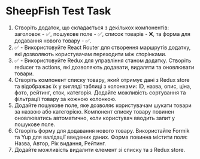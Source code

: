 # SheepFish Test Task

1. Створіть додаток, що складається з декількох компонентів: заголовок - ✅, пошукове поле - ✅, список товарів - ❌, та форма для додавання нового товару - ✅.
2. ✅ - Використовуйте React Router для створення маршрутів додатку, які дозволяють користувачам переходити між сторінками.
3. ✅ - Використовуйте Redux для управління станом додатку. Створіть reducer та actions, які дозволяють додавати, видаляти та оновлювати товари.
4. Створіть компонент списку товару, який отримує дані з Redux store та відображає їх у вигляді таблиці з колонками: ID, назва, опис, ціна, фото, рейтинг, сток, категорія. Додайте можливість сортування та фільтрації товару за кожною колонкою.
5. Додайте пошукове поле, яке дозволяє користувачам шукати товари за назвою або категорією. Компонент списку товару повинен оновлюватись автоматично, коли користувач вводить запит у пошукове поле.
6. Створіть форму для додавання нового товару. Використайте Formik та Yup для валідації введених даних. Форма повинна містити поля: Назва, Автор, Рік видання, Рейтинг.
7. Додайте можливість видалити елемент зі списку та з Redux store.

